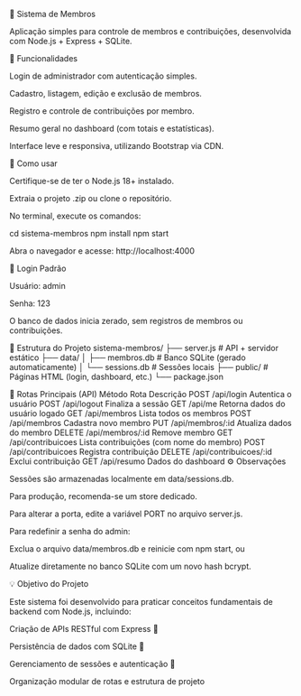 🧾 Sistema de Membros

Aplicação simples para controle de membros e contribuições, desenvolvida com Node.js + Express + SQLite.

📌 Funcionalidades

Login de administrador com autenticação simples.

Cadastro, listagem, edição e exclusão de membros.

Registro e controle de contribuições por membro.

Resumo geral no dashboard (com totais e estatísticas).

Interface leve e responsiva, utilizando Bootstrap via CDN.

🚀 Como usar

Certifique-se de ter o Node.js 18+ instalado.

Extraia o projeto .zip ou clone o repositório.

No terminal, execute os comandos:

cd sistema-membros
npm install
npm start


Abra o navegador e acesse: http://localhost:4000

🔐 Login Padrão

Usuário: admin

Senha: 123

O banco de dados inicia zerado, sem registros de membros ou contribuições.

🧩 Estrutura do Projeto
sistema-membros/
├── server.js              # API + servidor estático
├── data/
│   ├── membros.db         # Banco SQLite (gerado automaticamente)
│   └── sessions.db        # Sessões locais
├── public/                # Páginas HTML (login, dashboard, etc.)
└── package.json

🔗 Rotas Principais (API)
Método	Rota	Descrição
POST	/api/login	Autentica o usuário
POST	/api/logout	Finaliza a sessão
GET	/api/me	Retorna dados do usuário logado
GET	/api/membros	Lista todos os membros
POST	/api/membros	Cadastra novo membro
PUT	/api/membros/:id	Atualiza dados do membro
DELETE	/api/membros/:id	Remove membro
GET	/api/contribuicoes	Lista contribuições (com nome do membro)
POST	/api/contribuicoes	Registra contribuição
DELETE	/api/contribuicoes/:id	Exclui contribuição
GET	/api/resumo	Dados do dashboard
⚙️ Observações

Sessões são armazenadas localmente em data/sessions.db.

Para produção, recomenda-se um store dedicado.

Para alterar a porta, edite a variável PORT no arquivo server.js.

Para redefinir a senha do admin:

Exclua o arquivo data/membros.db e reinicie com npm start, ou

Atualize diretamente no banco SQLite com um novo hash bcrypt.

💡 Objetivo do Projeto

Este sistema foi desenvolvido para praticar conceitos fundamentais de backend com Node.js, incluindo:

Criação de APIs RESTful com Express 🧠

Persistência de dados com SQLite 💾

Gerenciamento de sessões e autenticação 🔐

Organização modular de rotas e estrutura de projeto

